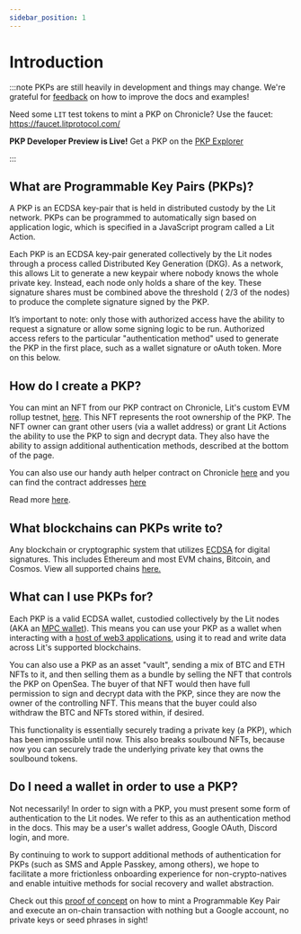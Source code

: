 ```yaml
---
sidebar_position: 1
---
```


# Introduction

:::note
PKPs are still heavily in development and things may change. We're grateful for [feedback](https://forms.gle/4UJNRcQspZyvsTHt8) on how to improve the docs and examples!

Need some `LIT` test tokens to mint a PKP on Chronicle? Use the faucet: https://faucet.litprotocol.com/

**PKP Developer Preview is Live!**
Get a PKP on the [PKP Explorer](https://explorer.litprotocol.com/mint-pkp)

:::

## What are Programmable Key Pairs (PKPs)?

A PKP is an ECDSA key-pair that is held in distributed custody by the Lit network. PKPs can be programmed to automatically sign based on application logic, which is specified in a JavaScript program called a Lit Action.

Each PKP is an ECDSA key-pair generated collectively by the Lit nodes through a process called Distributed Key Generation (DKG). As a network, this allows Lit to generate a new keypair where nobody knows the whole private key. Instead, each node only holds a share of the key. These signature shares must be combined above the threshold ( 2/3 of the nodes) to produce the complete signature signed by the PKP.

It’s important to note: only those with authorized access have the ability to request a signature or allow some signing logic to be run. Authorized access refers to the particular "authentication method" used to generate the PKP in the first place, such as a wallet signature or oAuth token. More on this below.

## How do I create a PKP?

You can mint an NFT from our PKP contract on Chronicle, Lit's custom EVM rollup testnet, [here](https://explorer.litprotocol.com/mint-pkp). This NFT represents the root ownership of the PKP. The NFT owner can grant other users (via a wallet address) or grant Lit Actions the ability to use the PKP to sign and decrypt data. They also have the ability to assign additional authentication methods, described at the bottom of the page.

You can also use our handy auth helper contract on Chronicle [here](https://github.com/LIT-Protocol/LitNodeContracts/blob/main/contracts/PKPHelper.sol) and you can find the contract addresses [here](https://explorer.litprotocol.com/contracts)

Read more [here](/pkp/minting).

## What blockchains can PKPs write to?​

Any blockchain or cryptographic system that utilizes [ECDSA](https://blog.cloudflare.com/ecdsa-the-digital-signature-algorithm-of-a-better-internet/) for digital signatures. This includes Ethereum and most EVM chains, Bitcoin, and Cosmos. View all supported chains [here.](/resources/supportedChains#programmable-key-pairs)

## What can I use PKPs for?

Each PKP is a valid ECDSA wallet, custodied collectively by the Lit nodes (AKA an [MPC wallet](https://medium.com/1kxnetwork/wallets-91c7c3457578)). This means you can use your PKP as a wallet when interacting with a [host of web3 applications](https://spark.litprotocol.com/connecting-lit-pkps-with-dapps/), using it to read and write data across Lit's supported blockchains.

You can also use a PKP as an asset "vault", sending a mix of BTC and ETH NFTs to it, and then selling them as a bundle by selling the NFT that controls the PKP on OpenSea. The buyer of that NFT would then have full permission to sign and decrypt data with the PKP, since they are now the owner of the controlling NFT. This means that the buyer could also withdraw the BTC and NFTs stored within, if desired.

This functionality is essentially securely trading a private key (a PKP), which has been impossible until now. This also breaks soulbound NFTs, because now you can securely trade the underlying private key that owns the soulbound tokens.

## Do I need a wallet in order to use a PKP?

Not necessarily! In order to sign with a PKP, you must present some form of authentication to the Lit nodes. We refer to this as an authentication method in the docs. This may be a user's wallet address, Google OAuth, Discord login, and more.

By continuing to work to support additional methods of authentication for PKPs (such as SMS and Apple Passkey, among others), we hope to facilitate a more frictionless onboarding experience for non-crypto-natives and enable intuitive methods for social recovery and wallet abstraction.

Check out this [proof of concept](https://spark.litprotocol.com/wallet-abstraction-with-google-oauth/) on how to mint a Programmable Key Pair and execute an on-chain transaction with nothing but a Google account, no private keys or seed phrases in sight!
